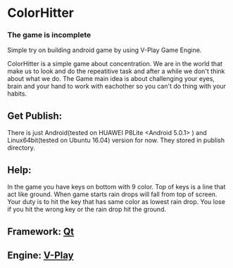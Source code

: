 # ColorHitter
### The game is incomplete

Simple try on building android game by using V-Play Game Engine.

ColorHitter is a simple game about concentration. We are in the world that make us to look and do the repeatitive task and after a while we don't think about what we do.
The Game main idea is about challenging your eyes, brain and your hand to work with eachother so you can't do thing with your habits.

## Get Publish:
There is just Android(tested on HUAWEI P8Lite <Android 5.0.1> ) and Linux64bit(tested on Ubuntu 16.04) version for now. They stored in publish directory.

## Help:
In the game you have keys on bottom with 9 color. Top of keys is a line that act like ground. When game starts rain drops will fall from top of screen. Your duty is to hit the key that has same color as lowest rain drop. You lose if you hit the wrong key or the rain drop hit the ground.



## Framework: [Qt](https://www.qt.io/)
## Engine: [V-Play](http://v-play.net/)
